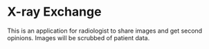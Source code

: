 # X-ray Exchange

This is an application for radiologist to share images and get second opinions. Images will be scrubbed of patient data.
